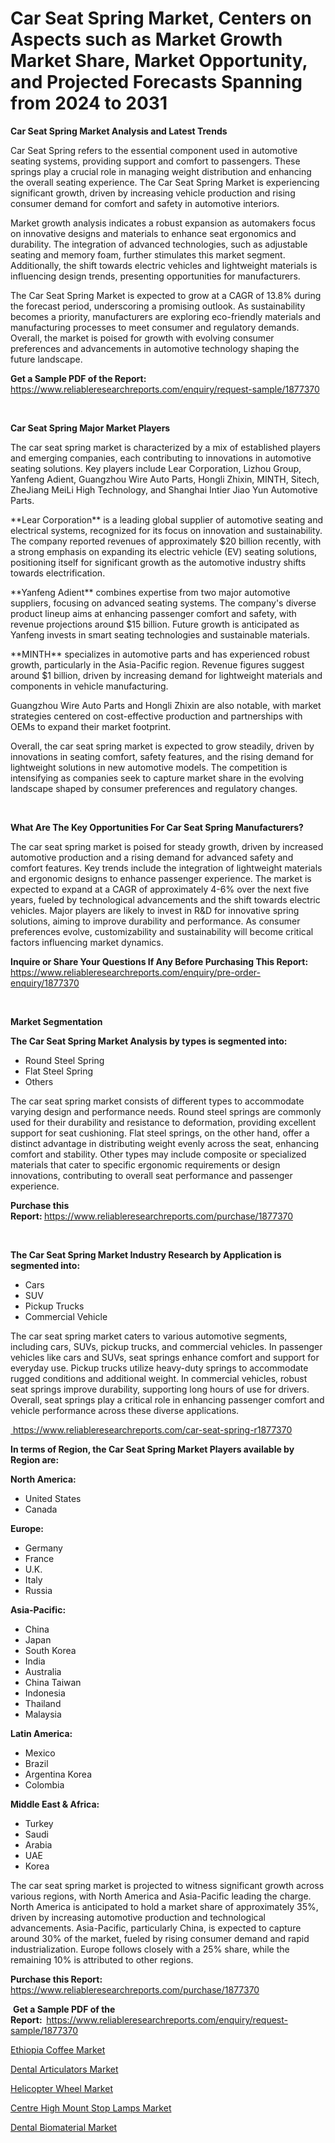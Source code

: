 <p><h1>Car Seat Spring Market, Centers on Aspects such as Market Growth Market Share, Market Opportunity, and Projected Forecasts Spanning from 2024 to 2031</h1></p><p><strong>Car Seat Spring Market Analysis and Latest Trends</strong></p>
<p><p>Car Seat Spring refers to the essential component used in automotive seating systems, providing support and comfort to passengers. These springs play a crucial role in managing weight distribution and enhancing the overall seating experience. The Car Seat Spring Market is experiencing significant growth, driven by increasing vehicle production and rising consumer demand for comfort and safety in automotive interiors.</p><p>Market growth analysis indicates a robust expansion as automakers focus on innovative designs and materials to enhance seat ergonomics and durability. The integration of advanced technologies, such as adjustable seating and memory foam, further stimulates this market segment. Additionally, the shift towards electric vehicles and lightweight materials is influencing design trends, presenting opportunities for manufacturers.</p><p>The Car Seat Spring Market is expected to grow at a CAGR of 13.8% during the forecast period, underscoring a promising outlook. As sustainability becomes a priority, manufacturers are exploring eco-friendly materials and manufacturing processes to meet consumer and regulatory demands. Overall, the market is poised for growth with evolving consumer preferences and advancements in automotive technology shaping the future landscape.</p></p>
<p><strong>Get a Sample PDF of the Report:&nbsp;</strong> <a href="https://www.reliableresearchreports.com/enquiry/request-sample/1877370?utm_campaign=112&utm_medium=2&utm_source=Github&utm_content=ia&utm_term=02112024&utm_id=car-seat-spring">https://www.reliableresearchreports.com/enquiry/request-sample/1877370</a></p>
<p>&nbsp;</p>
<p><strong>Car Seat Spring Major Market Players</strong></p>
<p><p>The car seat spring market is characterized by a mix of established players and emerging companies, each contributing to innovations in automotive seating solutions. Key players include Lear Corporation, Lizhou Group, Yanfeng Adient, Guangzhou Wire Auto Parts, Hongli Zhixin, MINTH, Sitech, ZheJiang MeiLi High Technology, and Shanghai Intier Jiao Yun Automotive Parts.</p><p>**Lear Corporation** is a leading global supplier of automotive seating and electrical systems, recognized for its focus on innovation and sustainability. The company reported revenues of approximately $20 billion recently, with a strong emphasis on expanding its electric vehicle (EV) seating solutions, positioning itself for significant growth as the automotive industry shifts towards electrification.</p><p>**Yanfeng Adient** combines expertise from two major automotive suppliers, focusing on advanced seating systems. The company's diverse product lineup aims at enhancing passenger comfort and safety, with revenue projections around $15 billion. Future growth is anticipated as Yanfeng invests in smart seating technologies and sustainable materials.</p><p>**MINTH** specializes in automotive parts and has experienced robust growth, particularly in the Asia-Pacific region. Revenue figures suggest around $1 billion, driven by increasing demand for lightweight materials and components in vehicle manufacturing.</p><p>Guangzhou Wire Auto Parts and Hongli Zhixin are also notable, with market strategies centered on cost-effective production and partnerships with OEMs to expand their market footprint. </p><p>Overall, the car seat spring market is expected to grow steadily, driven by innovations in seating comfort, safety features, and the rising demand for lightweight solutions in new automotive models. The competition is intensifying as companies seek to capture market share in the evolving landscape shaped by consumer preferences and regulatory changes.</p></p>
<p>&nbsp;</p>
<p><strong>What Are The Key Opportunities For Car Seat Spring Manufacturers?</strong></p>
<p><p>The car seat spring market is poised for steady growth, driven by increased automotive production and a rising demand for advanced safety and comfort features. Key trends include the integration of lightweight materials and ergonomic designs to enhance passenger experience. The market is expected to expand at a CAGR of approximately 4-6% over the next five years, fueled by technological advancements and the shift towards electric vehicles. Major players are likely to invest in R&D for innovative spring solutions, aiming to improve durability and performance. As consumer preferences evolve, customizability and sustainability will become critical factors influencing market dynamics.</p></p>
<p><strong>Inquire or Share Your Questions If Any Before Purchasing This Report:</strong> <a href="https://www.reliableresearchreports.com/enquiry/pre-order-enquiry/1877370?utm_campaign=112&utm_medium=2&utm_source=Github&utm_content=ia&utm_term=02112024&utm_id=car-seat-spring">https://www.reliableresearchreports.com/enquiry/pre-order-enquiry/1877370</a></p>
<p>&nbsp;</p>
<p><strong>Market Segmentation</strong></p>
<p><strong>The Car Seat Spring Market Analysis by types is segmented into:</strong></p>
<p><ul><li>Round Steel Spring</li><li>Flat Steel Spring</li><li>Others</li></ul></p>
<p><p>The car seat spring market consists of different types to accommodate varying design and performance needs. Round steel springs are commonly used for their durability and resistance to deformation, providing excellent support for seat cushioning. Flat steel springs, on the other hand, offer a distinct advantage in distributing weight evenly across the seat, enhancing comfort and stability. Other types may include composite or specialized materials that cater to specific ergonomic requirements or design innovations, contributing to overall seat performance and passenger experience.</p></p>
<p><strong>Purchase this Report:&nbsp;</strong><a href="https://www.reliableresearchreports.com/purchase/1877370?utm_campaign=112&utm_medium=2&utm_source=Github&utm_content=ia&utm_term=02112024&utm_id=car-seat-spring">https://www.reliableresearchreports.com/purchase/1877370</a></p>
<p>&nbsp;</p>
<p><strong>The Car Seat Spring Market Industry Research by Application is segmented into:</strong></p>
<p><ul><li>Cars</li><li>SUV</li><li>Pickup Trucks</li><li>Commercial Vehicle</li></ul></p>
<p><p>The car seat spring market caters to various automotive segments, including cars, SUVs, pickup trucks, and commercial vehicles. In passenger vehicles like cars and SUVs, seat springs enhance comfort and support for everyday use. Pickup trucks utilize heavy-duty springs to accommodate rugged conditions and additional weight. In commercial vehicles, robust seat springs improve durability, supporting long hours of use for drivers. Overall, seat springs play a critical role in enhancing passenger comfort and vehicle performance across these diverse applications.</p></p>
<p><a href="https://www.reliableresearchreports.com/car-seat-spring-r1877370?utm_campaign=112&utm_medium=2&utm_source=Github&utm_content=ia&utm_term=02112024&utm_id=car-seat-spring">&nbsp;https://www.reliableresearchreports.com/car-seat-spring-r1877370</a></p>
<p><strong>In terms of Region, the Car Seat Spring Market Players available by Region are:</strong></p>
<p>
    <p> <strong> North America: </strong>
        <ul>
            <li>United States</li>
            <li>Canada</li>
        </ul>
        </p> 
    <p> <strong> Europe: </strong>
        <ul>
            <li>Germany</li>
            <li>France</li>
            <li>U.K.</li>
            <li>Italy</li>
            <li>Russia</li>
        </ul>
        </p> 
    <p> <strong> Asia-Pacific: </strong>
        <ul>
            <li>China</li>
            <li>Japan</li>
            <li>South Korea</li>
            <li>India</li>
            <li>Australia</li>
            <li>China Taiwan</li>
            <li>Indonesia</li>
            <li>Thailand</li>
            <li>Malaysia</li>
        </ul>
        </p> 
    <p> <strong> Latin America: </strong>
        <ul>
            <li>Mexico</li>
            <li>Brazil</li>
            <li>Argentina Korea</li>
            <li>Colombia</li>
        </ul>
        </p> 
    <p> <strong> Middle East & Africa: </strong>
        <ul>
            <li>Turkey</li>
            <li>Saudi</li>
            <li>Arabia</li>
            <li>UAE</li>
            <li>Korea</li>
        </ul>
    </p>
    </p>
<p><p>The car seat spring market is projected to witness significant growth across various regions, with North America and Asia-Pacific leading the charge. North America is anticipated to hold a market share of approximately 35%, driven by increasing automotive production and technological advancements. Asia-Pacific, particularly China, is expected to capture around 30% of the market, fueled by rising consumer demand and rapid industrialization. Europe follows closely with a 25% share, while the remaining 10% is attributed to other regions.</p></p>
<p><strong>Purchase this Report: </strong><a href="https://www.reliableresearchreports.com/purchase/1877370?utm_campaign=112&utm_medium=2&utm_source=Github&utm_content=ia&utm_term=02112024&utm_id=car-seat-spring">https://www.reliableresearchreports.com/purchase/1877370</a></p>
<p>&nbsp;<strong>Get a Sample PDF of the Report:&nbsp;&nbsp;</strong><a href="https://www.reliableresearchreports.com/enquiry/request-sample/1877370?utm_campaign=112&utm_medium=2&utm_source=Github&utm_content=ia&utm_term=02112024&utm_id=car-seat-spring">https://www.reliableresearchreports.com/enquiry/request-sample/1877370</a></p>
<p><strong></strong></p>
<p><p><a href="https://www.linkedin.com/pulse/global-ethiopia-coffee-industry-analysis-share-growth-igobf?utm_campaign=112&utm_medium=2&utm_source=Github&utm_content=ia&utm_term=02112024&utm_id=car-seat-spring">Ethiopia Coffee Market</a></p><p><a href="https://issuu.com/reportprime-2/docs/dental-articulators-market-size-203_be352c21b96531?utm_campaign=112&utm_medium=2&utm_source=Github&utm_content=ia&utm_term=02112024&utm_id=car-seat-spring">Dental Articulators Market</a></p><p><a href="https://github.com/c0mxahyman/Market-Research-Report-List-1/blob/main/helicopter-wheel-market.md?utm_campaign=112&utm_medium=2&utm_source=Github&utm_content=ia&utm_term=02112024&utm_id=car-seat-spring">Helicopter Wheel Market</a></p><p><a href="https://github.com/inouyeaowaugh3/Market-Research-Report-List-1/blob/main/centre-high-mount-stop-lamps-market.md?utm_campaign=112&utm_medium=2&utm_source=Github&utm_content=ia&utm_term=02112024&utm_id=car-seat-spring">Centre High Mount Stop Lamps Market</a></p><p><a href="https://issuu.com/reportprime-2/docs/dental-biomaterial-market-size-2030_ef0e11a8f83f47?utm_campaign=112&utm_medium=2&utm_source=Github&utm_content=ia&utm_term=02112024&utm_id=car-seat-spring">Dental Biomaterial Market</a></p></p>
